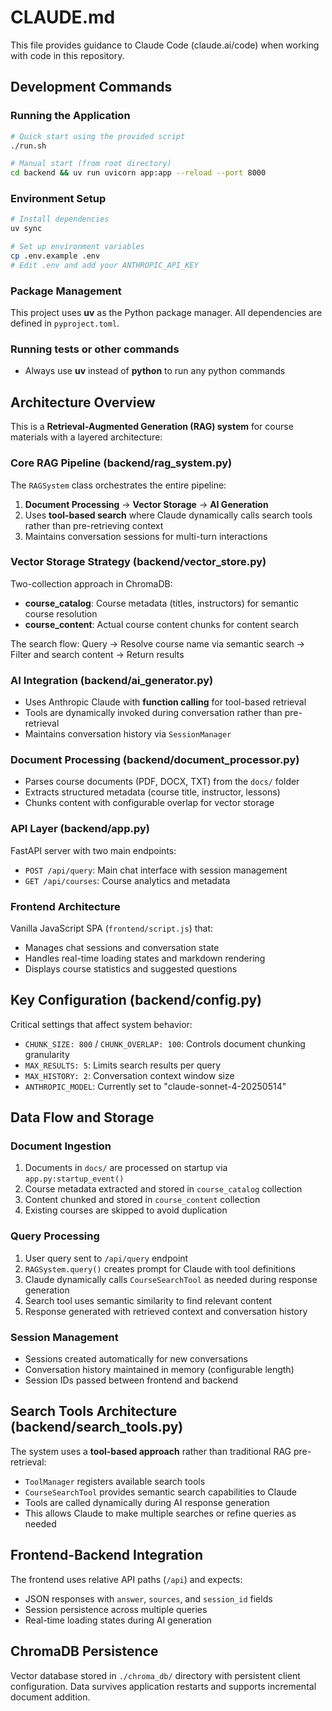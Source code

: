# CLAUDE.md

This file provides guidance to Claude Code (claude.ai/code) when working with code in this repository.

## Development Commands

### Running the Application
```bash
# Quick start using the provided script
./run.sh

# Manual start (from root directory)
cd backend && uv run uvicorn app:app --reload --port 8000
```

### Environment Setup
```bash
# Install dependencies
uv sync

# Set up environment variables
cp .env.example .env
# Edit .env and add your ANTHROPIC_API_KEY
```

### Package Management
This project uses **uv** as the Python package manager. All dependencies are defined in `pyproject.toml`.

### Running tests or other commands
- Always use **uv** instead of **python** to run any python commands

## Architecture Overview

This is a **Retrieval-Augmented Generation (RAG) system** for course materials with a layered architecture:

### Core RAG Pipeline (backend/rag_system.py)
The `RAGSystem` class orchestrates the entire pipeline:
1. **Document Processing** → **Vector Storage** → **AI Generation**
2. Uses **tool-based search** where Claude dynamically calls search tools rather than pre-retrieving context
3. Maintains conversation sessions for multi-turn interactions

### Vector Storage Strategy (backend/vector_store.py)
Two-collection approach in ChromaDB:
- **course_catalog**: Course metadata (titles, instructors) for semantic course resolution
- **course_content**: Actual course content chunks for content search

The search flow: Query → Resolve course name via semantic search → Filter and search content → Return results

### AI Integration (backend/ai_generator.py)
- Uses Anthropic Claude with **function calling** for tool-based retrieval
- Tools are dynamically invoked during conversation rather than pre-retrieval
- Maintains conversation history via `SessionManager`

### Document Processing (backend/document_processor.py)
- Parses course documents (PDF, DOCX, TXT) from the `docs/` folder
- Extracts structured metadata (course title, instructor, lessons)
- Chunks content with configurable overlap for vector storage

### API Layer (backend/app.py)
FastAPI server with two main endpoints:
- `POST /api/query`: Main chat interface with session management
- `GET /api/courses`: Course analytics and metadata

### Frontend Architecture
Vanilla JavaScript SPA (`frontend/script.js`) that:
- Manages chat sessions and conversation state
- Handles real-time loading states and markdown rendering
- Displays course statistics and suggested questions

## Key Configuration (backend/config.py)

Critical settings that affect system behavior:
- `CHUNK_SIZE: 800` / `CHUNK_OVERLAP: 100`: Controls document chunking granularity
- `MAX_RESULTS: 5`: Limits search results per query
- `MAX_HISTORY: 2`: Conversation context window size
- `ANTHROPIC_MODEL`: Currently set to "claude-sonnet-4-20250514"

## Data Flow and Storage

### Document Ingestion
1. Documents in `docs/` are processed on startup via `app.py:startup_event()`
2. Course metadata extracted and stored in `course_catalog` collection
3. Content chunked and stored in `course_content` collection
4. Existing courses are skipped to avoid duplication

### Query Processing
1. User query sent to `/api/query` endpoint
2. `RAGSystem.query()` creates prompt for Claude with tool definitions
3. Claude dynamically calls `CourseSearchTool` as needed during response generation
4. Search tool uses semantic similarity to find relevant content
5. Response generated with retrieved context and conversation history

### Session Management
- Sessions created automatically for new conversations
- Conversation history maintained in memory (configurable length)
- Session IDs passed between frontend and backend

## Search Tools Architecture (backend/search_tools.py)

The system uses a **tool-based approach** rather than traditional RAG pre-retrieval:
- `ToolManager` registers available search tools
- `CourseSearchTool` provides semantic search capabilities to Claude
- Tools are called dynamically during AI response generation
- This allows Claude to make multiple searches or refine queries as needed

## Frontend-Backend Integration

The frontend uses relative API paths (`/api`) and expects:
- JSON responses with `answer`, `sources`, and `session_id` fields
- Session persistence across multiple queries
- Real-time loading states during AI generation

## ChromaDB Persistence

Vector database stored in `./chroma_db/` directory with persistent client configuration. Data survives application restarts and supports incremental document addition.